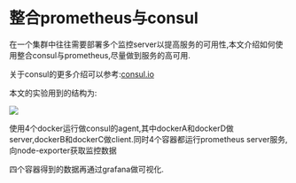 # 整合prometheus与consul

在一个集群中往往需要部署多个监控server以提高服务的可用性,本文介绍如何使用整合consul与prometheus,尽量做到服务的高可用.


关于consul的更多介绍可以参考:[consul.io](https://www.consul.io/)

本文的实验用到的结构为:

![](https://raw.githubusercontent.com/lwhhhh/monitorDoc/master/asset/images/prometheus-consul.png)

使用4个docker运行做consul的agent,其中dockerA和dockerD做server,dockerB和dockerC做client.同时4个容器都运行prometheus server服务,向node-exporter获取监控数据

四个容器得到的数据再通过grafana做可视化.